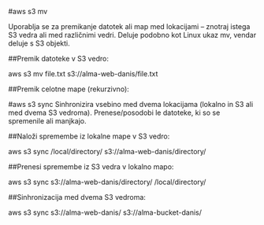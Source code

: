 #aws s3 mv

Uporablja se za premikanje datotek ali map med lokacijami – znotraj istega S3 vedra ali med različnimi vedri. Deluje podobno kot Linux ukaz mv, vendar deluje s S3 objekti.

##Premik datoteke v S3 vedro:

aws s3 mv file.txt s3://alma-web-danis/file.txt

##Premik celotne mape (rekurzivno):

#aws s3 sync
Sinhronizira vsebino med dvema lokacijama (lokalno in S3 ali med dvema S3 vedroma). Prenese/posodobi le datoteke, ki so se spremenile ali manjkajo.

##Naloži spremembe iz lokalne mape v S3 vedro:

aws s3 sync /local/directory/ s3://alma-web-danis/directory/

##Prenesi spremembe iz S3 vedra v lokalno mapo:

aws s3 sync s3://alma-web-danis/directory/ /local/directory/

##Sinhronizacija med dvema S3 vedroma:

aws s3 sync s3://alma-web-danis/ s3://alma-bucket-danis/